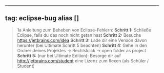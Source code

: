 
---
tag: eclipse-bug
alias []
---

> 1a Anleitung zum Beheben von Eclipse-Fehlern:
**Schritt 1:** Schließe Eclipse, falls du das noch nicht getan hast
**Schritt 2:** Besuche https://jetbrains.com/idea
**Schritt 3:** Lade dir eine Version davon herunter (bei Ultimate Schritt 5 beachten)
**Schritt 4:** Gehe in den Ordner deines Projektes -> Rechtsklick -> open folder as project
**Schritt 5:** (nur bei Ultimate Edition): Besorge dir auf http://jetbrains.com/student eine Lizenz zum flexen (als Schüler / Student)
